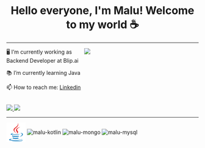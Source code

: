 <div>
   <h1 align="center"> Hello everyone, I'm Malu! Welcome to my world ☕ </h1>
</div>
  <hr/>
 <div display="inline-block">
      <img align="right" src="https://media.tenor.com/LkfQUufO4rcAAAAC/baby-yoda.gif" width="300">
 <p align="left">🖥️ I’m currently working as Backend Developer at Blip.ai </p>
 <p align="left">📚 I’m currently learning Java </p>
 <p align="left">📫 How to reach me: <a href="https://www.linkedin.com/in/maria-luiza-siqueira-b207a0207/">Linkedin</a></p>
</div>
<br>
<a href="https://github.com/malulemos">
   <img loading="lazy" height="180em" src="https://github-readme-stats.vercel.app/api?username=malulemos&show_icons=true&theme=dracula&include_all_commits=true&count_private=true"/>
   <img loading="lazy" height="180em" src="https://github-readme-stats.vercel.app/api/top-langs/?username=malulemos&layout=compact&langs_count=7&theme=dracula"/>
</a>
   
 </div>
 <hr/>
</div>
<div style="display: inline_block">
<img align="center" alt ="malu-java" height="50" width="50" src= "https://raw.githubusercontent.com/devicons/devicon/master/icons/java/java-original.svg">
<img align="center" alt ="malu-kotlin" height="50" width="50" src="https://cdn.jsdelivr.net/gh/devicons/devicon/icons/kotlin/kotlin-original.svg" />
<img align="center" alt ="malu-mongo" height="50" width="50" src="https://cdn.jsdelivr.net/gh/devicons/devicon/icons/mongodb/mongodb-original.svg"" />
<img align="center" alt ="malu-mysql" height="50" width="50" src="https://cdn.jsdelivr.net/gh/devicons/devicon/icons/mysql/mysql-plain.svg" />  
</div>
 
  
<!--
**Malulemos/malulemos** is a ✨ _special_ ✨ repository because its `README.md` (this file) appears on your GitHub profile.

Here are some ideas to get you started:

- 🔭 I’m currently working on ...
- 🌱 I’m currently learning ...
- 👯 I’m looking to collaborate on ...
- 🤔 I’m looking for help with ...
- 💬 Ask me about ...
- 📫 How to reach me: ...
- 😄 Pronouns: ...
- ⚡ Fun fact: ...
-->
